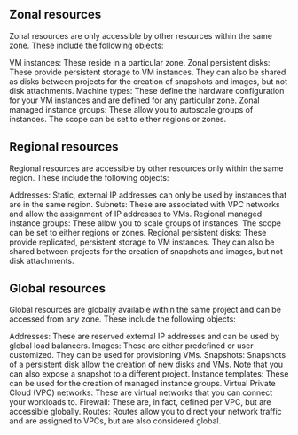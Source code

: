 ## Zonal resources
Zonal resources are only accessible by other resources within the same zone. These include the following objects:

VM instances: These reside in a particular zone. 
Zonal persistent disks: These provide persistent storage to VM instances. They can also be shared as disks between projects for the creation of snapshots and images, but not disk attachments. 
Machine types: These define the hardware configuration for your VM instances and are defined for any particular zone. 
Zonal managed instance groups: These allow you to autoscale groups of instances. The scope can be set to either regions or zones.


## Regional resources
Regional resources are accessible by other resources only within the same region. These include the following objects:

Addresses: Static, external IP addresses can only be used by instances that are in the same region. 
Subnets: These are associated with VPC networks and allow the assignment of IP addresses to VMs. 
Regional managed instance groups: These allow you to scale groups of instances. The scope can be set to either regions or zones. 
Regional persistent disks: These provide replicated, persistent storage to VM instances. They can also be shared between projects for the creation of snapshots and images, but not disk attachments.

## Global resources
Global resources are globally available within the same project and can be accessed from any zone. These include the following objects:

Addresses: These are reserved external IP addresses and can be used by global load balancers. 
Images: These are either predefined or user customized. They can be used for provisioning VMs. 
Snapshots: Snapshots of a persistent disk allow the creation of new disks and VMs. Note that you can also expose a snapshot to a different project. 
Instance templates: These can be used for the creation of managed instance groups. 
Virtual Private Cloud (VPC) networks: These are virtual networks that you can connect your workloads to. 
Firewall: These are, in fact, defined per VPC, but are accessible globally. 
Routes: Routes allow you to direct your network traffic and are assigned to VPCs, but are also considered global.
